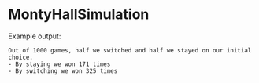 # MontyHallSimulation

Example output:
```
Out of 1000 games, half we switched and half we stayed on our initial choice.
- By staying we won 171 times
- By switching we won 325 times
```
